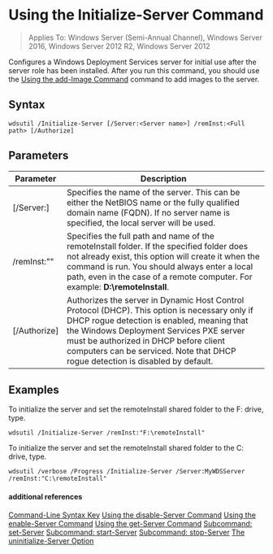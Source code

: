 # Using the Initialize-Server Command

>Applies To: Windows Server (Semi-Annual Channel), Windows Server 2016, Windows Server 2012 R2, Windows Server 2012

Configures a Windows Deployment Services server for initial use after the server role has been installed. After you run this command, you should use the [Using the add-Image Command](using-the-add-image-command.md) command to add images to the server.
## Syntax
```
wdsutil /Initialize-Server [/Server:<Server name>] /remInst:<Full path> [/Authorize]
```
## Parameters
|Parameter|Description|
|-------|--------|
|[/Server:<Server name>]|Specifies the name of the server. This can be either the NetBIOS name or the fully qualified domain name (FQDN). If no server name is specified, the local server will be used.|
|/remInst:"<Full path>"|Specifies the full path and name of the remoteInstall folder. If the specified folder does not already exist, this option will create it when the command is run. You should always enter a local path, even in the case of a remote computer. For example: **D:\remoteInstall**.|
|[/Authorize]|Authorizes the server in Dynamic Host Control Protocol (DHCP). This option is necessary only if DHCP rogue detection is enabled, meaning that the Windows Deployment Services PXE server must be authorized in DHCP before client computers can be serviced. Note that DHCP rogue detection is disabled by default.|
## <a name="BKMK_examples"></a>Examples
To initialize the server and set the remoteInstall shared folder to the F: drive, type.
```
wdsutil /Initialize-Server /remInst:"F:\remoteInstall"
```
To initialize the server and set the remoteInstall shared folder to the C: drive, type.
```
wdsutil /verbose /Progress /Initialize-Server /Server:MyWDSServer /remInst:"C:\remoteInstall"
```
#### additional references
[Command-Line Syntax Key](command-line-syntax-key.md)
[Using the disable-Server Command](using-the-disable-server-command.md)
[Using the enable-Server Command](using-the-enable-server-command.md)
[Using the get-Server Command](using-the-get-server-command.md)
[Subcommand: set-Server](subcommand-set-server.md)
[Subcommand: start-Server](subcommand-start-server.md)
[Subcommand: stop-Server](subcommand-stop-server.md)
[The uninitialize-Server Option](the-uninitialize-server-option.md)
